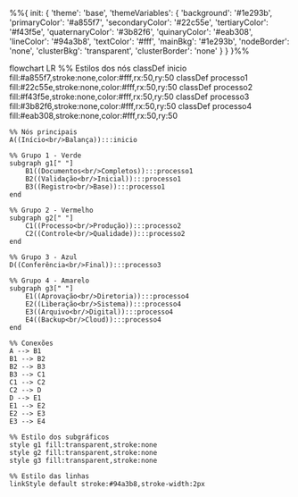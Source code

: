 %%{
  init: {
    'theme': 'base',
    'themeVariables': {
      'background': '#1e293b',
      'primaryColor': '#a855f7',
      'secondaryColor': '#22c55e',
      'tertiaryColor': '#f43f5e',
      'quaternaryColor': '#3b82f6',
      'quinaryColor': '#eab308',
      'lineColor': '#94a3b8',
      'textColor': '#fff',
      'mainBkg': '#1e293b',
      'nodeBorder': 'none',
      'clusterBkg': 'transparent',
      'clusterBorder': 'none'
    }
  }
}%%

flowchart LR
    %% Estilos dos nós
    classDef inicio fill:#a855f7,stroke:none,color:#fff,rx:50,ry:50
    classDef processo1 fill:#22c55e,stroke:none,color:#fff,rx:50,ry:50
    classDef processo2 fill:#f43f5e,stroke:none,color:#fff,rx:50,ry:50
    classDef processo3 fill:#3b82f6,stroke:none,color:#fff,rx:50,ry:50
    classDef processo4 fill:#eab308,stroke:none,color:#fff,rx:50,ry:50

    %% Nós principais
    A((Início<br/>Balança)):::inicio
    
    %% Grupo 1 - Verde
    subgraph g1[" "]
        B1((Documentos<br/>Completos)):::processo1
        B2((Validação<br/>Inicial)):::processo1
        B3((Registro<br/>Base)):::processo1
    end
    
    %% Grupo 2 - Vermelho
    subgraph g2[" "]
        C1((Processo<br/>Produção)):::processo2
        C2((Controle<br/>Qualidade)):::processo2
    end
    
    %% Grupo 3 - Azul
    D((Conferência<br/>Final)):::processo3
    
    %% Grupo 4 - Amarelo
    subgraph g3[" "]
        E1((Aprovação<br/>Diretoria)):::processo4
        E2((Liberação<br/>Sistema)):::processo4
        E3((Arquivo<br/>Digital)):::processo4
        E4((Backup<br/>Cloud)):::processo4
    end

    %% Conexões
    A --> B1
    B1 --> B2
    B2 --> B3
    B3 --> C1
    C1 --> C2
    C2 --> D
    D --> E1
    E1 --> E2
    E2 --> E3
    E3 --> E4

    %% Estilo dos subgráficos
    style g1 fill:transparent,stroke:none
    style g2 fill:transparent,stroke:none
    style g3 fill:transparent,stroke:none

    %% Estilo das linhas
    linkStyle default stroke:#94a3b8,stroke-width:2px
